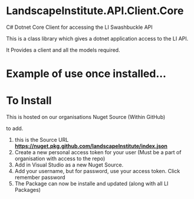 # LandscapeInstitute.API.Client.Core
C# Dotnet Core Client for accessing the LI Swashbuckle API 

This is a class library which gives a dotnet application access to the LI API. 

It Provides a client and all the models required. 

# Example of use once installed...


# To Install

This is hosted on our organisations Nuget Source (Within GitHub)

to add. 

1) this is the Source URL **https://nuget.pkg.github.com/landscapeInstitute/index.json**
2) Create a new personal access token for your user (Must be a part of organisation with access to the repo)
3) Add in Visual Studio as a new Nuget Source. 
4) Add your username, but for password, use your access token. Click remember password
5) The Package can now be installe and updated (along with all LI Packages)